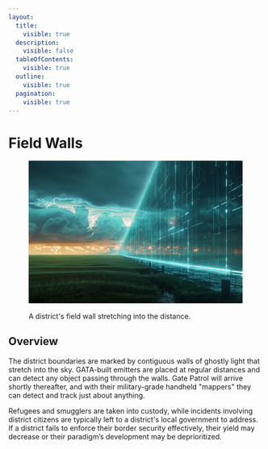 ```yaml
---
layout:
  title:
    visible: true
  description:
    visible: false
  tableOfContents:
    visible: true
  outline:
    visible: true
  pagination:
    visible: true
---
```


# Field Walls

<figure><img src="../../../.gitbook/assets/fieldwalls.png" alt=""><figcaption><p>A district's field wall stretching into the distance.</p></figcaption></figure>

## Overview

The district boundaries are marked by contiguous walls of ghostly light that stretch into the sky. GATA-built emitters are placed at regular distances and can detect any object passing through the walls. Gate Patrol will arrive shortly thereafter, and with their military-grade handheld "mappers" they can detect and track just about anything.

Refugees and smugglers are taken into custody, while incidents involving district citizens are typically left to a district's local government to address. If a district fails to enforce their border security effectively, their yield may decrease or their paradigm’s development may be deprioritized.
